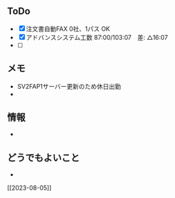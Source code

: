## ToDo
- [x] 注文書自動FAX 0社、1パス OK
- [x] アドバンスシステム工数 87:00/103:07　差: △16:07
- [ ] 


## メモ
- SV2FAP1サーバー更新のため休日出勤
- 


## 情報
- 


## どうでもよいこと
- 


[[2023-08-05]]

